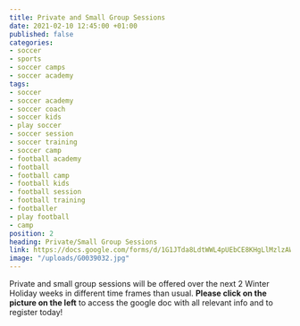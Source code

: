 ```yaml
---
title: Private and Small Group Sessions
date: 2021-02-10 12:45:00 +01:00
published: false
categories:
- soccer
- sports
- soccer camps
- soccer academy
tags:
- soccer
- soccer academy
- soccer coach
- soccer kids
- play soccer
- soccer session
- soccer training
- soccer camp
- football academy
- football
- football camp
- football kids
- football session
- football training
- footballer
- play football
- camp
position: 2
heading: Private/Small Group Sessions
link: https://docs.google.com/forms/d/1G1JTda8LdtWWL4pUEbCE8KHgLlMzlzAWiLdfyVbpzNw/edit?usp=drive_web
image: "/uploads/G0039032.jpg"
---
```


Private and small group sessions will be offered over the next 2 Winter Holiday weeks in different time frames than usual. **Please click on the picture on the left** to access the google doc with all relevant info and to register today!